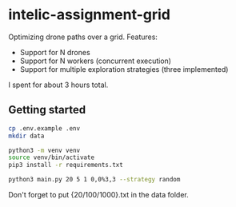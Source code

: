 # intelic-assignment-grid
Optimizing drone paths over a grid. 
Features:
- Support for N drones
- Support for N workers (concurrent execution)
- Support for multiple exploration strategies (three implemented)

I spent for about 3 hours total.

## Getting started
```bash
cp .env.example .env
mkdir data

python3 -m venv venv
source venv/bin/activate
pip3 install -r requirements.txt

python3 main.py 20 5 1 0,0%3,3 --strategy random
```
Don't forget to put {20/100/1000}.txt in the data folder.
